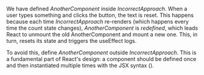 We have defined *AnotherComponent* inside *IncorrectApproach*. When a user types something and clicks the button, the text is reset. This happens because each time *IncorrectApproach* re-renders (which happens every time the count state changes), *AnotherComponent* is _redefined_, which leads React to unmount the old AnotherComponent and mount a new one. This, in turn, resets its state and triggers the useEffect logs.

To avoid this, define *AnotherComponent* outside *IncorrectApproach*. This is a fundamental part of React's design: a component should be defined once and then instantiated multiple times with the JSX syntax (<Component />).